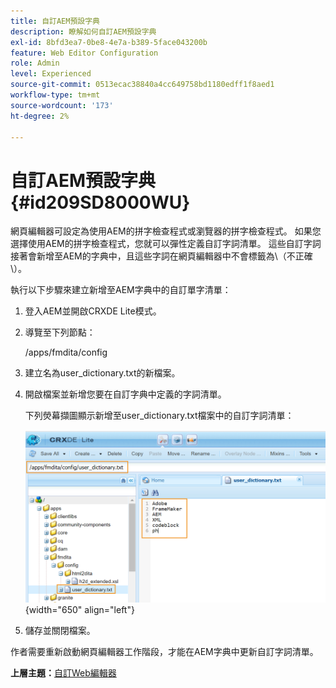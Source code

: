 ```yaml
---
title: 自訂AEM預設字典
description: 瞭解如何自訂AEM預設字典
exl-id: 8bfd3ea7-0be8-4e7a-b389-5face043200b
feature: Web Editor Configuration
role: Admin
level: Experienced
source-git-commit: 0513ecac38840a4cc649758bd1180edff1f8aed1
workflow-type: tm+mt
source-wordcount: '173'
ht-degree: 2%

---
```


# 自訂AEM預設字典 {#id209SD8000WU}

網頁編輯器可設定為使用AEM的拼字檢查程式或瀏覽器的拼字檢查程式。 如果您選擇使用AEM的拼字檢查程式，您就可以彈性定義自訂字詞清單。 這些自訂字詞接著會新增至AEM的字典中，且這些字詞在網頁編輯器中不會標籤為\（不正確\）。

執行以下步驟來建立新增至AEM字典中的自訂單字清單：

1. 登入AEM並開啟CRXDE Lite模式。

1. 導覽至下列節點：

   /apps/fmdita/config

1. 建立名為user\_dictionary.txt的新檔案。

1. 開啟檔案並新增您要在自訂字典中定義的字詞清單。

   下列熒幕擷圖顯示新增至user\_dictionary.txt檔案中的自訂字詞清單：

   ![](assets/custom-words-list-dictionary.png){width="650" align="left"}

1. 儲存並關閉檔案。


作者需要重新啟動網頁編輯器工作階段，才能在AEM字典中更新自訂字詞清單。

**上層主題：**&#x200B;[&#x200B;自訂Web編輯器](conf-web-editor.md)
